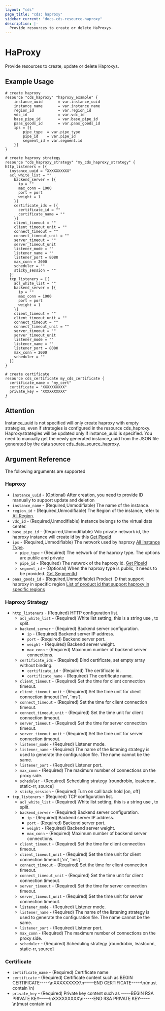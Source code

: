 ```yaml
---
layout: "cds"
page_title: "cds: haproxy"
sidebar_current: "docs-cds-resource-haproxy"
description: |-
  Provide resources to create or delete HaProxys.
---
```


# HaProxy

Provide resources to create, update or delete Haproxys.

## Example Usage

```hcl
# create haproxy
resource "cds_haproxy" "haproxy_example" {
    instance_uuid       = var.instance_uuid
    instance_name       = var.instance_name
    region_id           = var.region_id
    vdc_id              = var.vdc_id
    base_pipe_id        = var.base_pipe_id
    paas_goods_id       = var.paas_goods_id
    ips = [{
        pipe_type  = var.pipe_type
        pipe_id    = var.pipe_id
        segment_id = var.segment.id
    }]
}

# create haproxy strategy
resource "cds_haproxy_strategy" "my_cds_haproxy_strategy" {
http_listeners = [{
  instance_uuid = "XXXXXXXXXX"
  acl_white_list = ""
    backend_server = [{
      ip = ""
      max_conn = 1000
      port = port
      weight = 1
    }]
    certificate_ids = [{
      certificate_id = ""
      certificate_name = ""
    }]
    client_timeout = ""
    client_timeout_unit = ""
    connect_timeout = ""
    connect_timeout_unit = ""
    server_timeout = ""
    server_timeout_unit
    listener_mode = ""
    listener_name = ""
    listener_port = 8080
    max_conn = 2000
    scheduler = ""
    sticky_session = ""
  }]
  tcp_listeners = [{
    acl_white_list = ""
    backend_server = [{
      ip = ""
      max_conn = 1000
      port = port
      weight = 1
    }]
    client_timeout = ""
    client_timeout_unit = ""
    connect_timeout = ""
    connect_timeout_unit = ""
    server_timeout = ""
    server_timeout_unit
    listener_mode = ""
    listener_name = ""
    listener_port = 8080
    max_conn = 2000
    scheduler = ""
  }] 
}

# create certificate
resource cds_certificate my_cds_certificate {
  certificate_name = "my_cert"
  certificate = "XXXXXXXXXX"
  private_key = "XXXXXXXXXX"
}
```

## Attention
Instance_uuid is not specified will only create haproxy with empty strategies, even if strategies is configured in the resource cds_haproxy.  
Haproxystrategies will be updated only if instance_uuid is specified.
You need to manually get the newly generated instance_uuid from the JSON file generated by the data source cds_data_source_haproxy.

## Argument Reference
The following arguments are supported
### Haproxy
* `instance_uuid` - (Optional) After creation, you need to provide ID manually to support update and deletion
* `instance_name` - (Required,Unmodifiable) The name of the instance.
* `region_id` - (Required,Unmodifiable) The Region of the instance, refer to [All Region](https://github.com/capitalonline/openapi/blob/master/%E8%B4%9F%E8%BD%BD%E5%9D%87%E8%A1%A1%E6%A6%82%E8%A7%88.md#1describezones).
* `vdc_id` - (Required,Unmodifiable) Instance belongs to the virtual data center.
* `base_pipe_id` - (Required,Unmodifiable) Vdc private network id, the haproxy instance will create id by this [Get PipeId](https://github.com/capitalonline/openapi/blob/master/%E9%A6%96%E4%BA%91OpenAPI(v1.2).md#1describevdc)
* `ips` - (Required,Unmodifiable) The network used by haproxy [All Instance Type](https://github.com/capitalonline/openapi/blob/master/%E9%A6%96%E4%BA%91OpenAPI(v1.2).md#%E4%B8%BB%E6%9C%BA%E7%B1%BB%E5%9E%8B).
  * `pipe_type` - (Required) The network of the haproxy type. The options are public and private
  * `pipe_id` - (Required) The netwrok of the haproxy id. [Get PipeId](https://github.com/capitalonline/openapi/blob/master/%E9%A6%96%E4%BA%91OpenAPI(v1.2).md#1describevdc)
  * `segment_id` - (Optional) When the haproxy type is public, it needs to be provided. [Get SegmentId](https://github.com/capitalonline/openapi/blob/master/%E9%A6%96%E4%BA%91OpenAPI(v1.2).md#1describevdc)
* `paas_goods_id` - (Required,Unmodifiable) Product ID that support haproxy in specific region [List of product id that support haproxy in specific regions](https://github.com/capitalonline/openapi/blob/master/%E8%B4%9F%E8%BD%BD%E5%9D%87%E8%A1%A1%E6%A6%82%E8%A7%88.md#1describezones)
### Haproxy Strategy
* `http_listeners` - (Required) HTTP configuration list.
  * `acl_white_list` - (Required) White list setting, this is a string use , to split.
  * `backend_server` - (Required) Backend server configuration.
    * `ip` - (Required) Backend server IP address.
    * `port` - (Required) Backend server port.
    * `weight` - (Required) Backend server weight.
    * `max_conn` - (Required) Maximum number of backend server connections.
  * `certificate_ids` - (Required) Bind certificate, set empty array without binding.
     * `certificate_id` - (Required) The certificate id.
     * `certificate_name` - (Required)  The certificate name.
   * `client_timeout` - (Required) Set the time for client connection timeout.
   * `client_timeout_unit` - (Required) Set the time unit for client connection timeout ['m', 'ms'].
   * `connect_timeout` - (Required) Set the time for client connection timeout.
   * `connect_timeout_unit` - (Required) Set the time unit for client connection timeout.
   * `server_timeout` - (Required) Set the time for server connection timeout.
   * `server_timeout_unit` - (Required) Set the time unit for server connection timeout.
   * `listener_mode` - (Required) Listener mode.
   * `listener_name` - (Required) The name of the listening strategy is used to generate the configuration file. The name cannot be the same.
   * `listener_port` - (Required) Listener port.
   * `max_conn` - (Required) The maximum number of connections on the proxy side.
   * `scheduler` - (Required) Scheduling strategy [roundrobin, leastconn, static-rr, source]
   * `sticky_session` - (Required) Turn on call back hold [on, off]
 * `tcp_listeners` - (Required) TCP configuration list.
   * `acl_white_list` - (Required) White list setting, this is a string use , to split.
   * `backend_server` - (Required) Backend server configuration.
     * `ip` - (Required) Backend server IP address.
     * `port` - (Required) Backend server port.
     * `weight` - (Required) Backend server weight.
     * `max_conn` - (Required) Maximum number of backend server connections.
   * `client_timeout` - (Required) Set the time for client connection timeout.
   * `client_timeout_unit` - (Required) Set the time unit for client connection timeout ['m', 'ms'].
   * `connect_timeout` - (Required) Set the time for client connection timeout.
   * `connect_timeout_unit` - (Required) Set the time unit for client connection timeout.
   * `server_timeout` - (Required) Set the time for server connection timeout.
   * `server_timeout_unit` - (Required) Set the time unit for server connection timeout.
   * `listener_mode` - (Required) Listener mode.
   * `listener_name` - (Required) The name of the listening strategy is used to generate the configuration file. The name cannot be the same.
   * `listener_port` - (Required) Listener port.
   * `max_conn` - (Required) The maximum number of connections on the proxy side.
   * `scheduler` - (Required) Scheduling strategy [roundrobin, leastconn, static-rr, source]
### Certificate
* `certificate_name` - (Required) Certificate name
* `certificate` - (Required) Certificate content such as BEGIN CERTIFICATE-----\nXXXXXXXXX\n-----END CERTIFICATE-----\n(must contain \n)
* `private_key` - (Required) Private key content such as -----BEGIN RSA PRIVATE KEY-----\nXXXXXXXXX\n-----END RSA PRIVATE KEY-----\n(must contain \n)